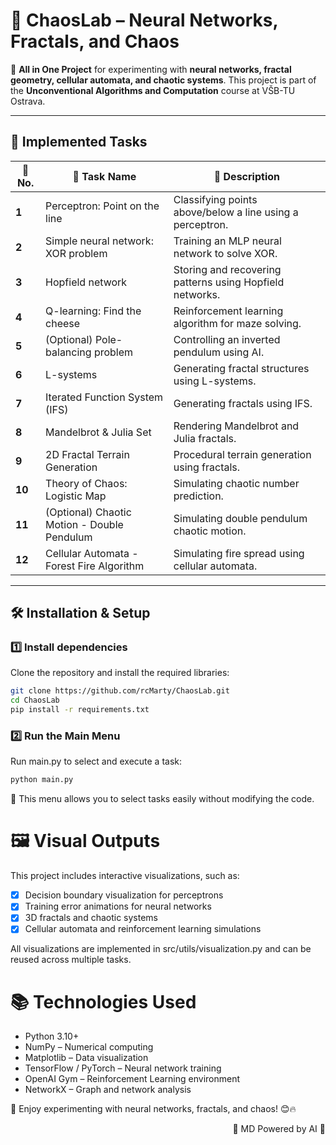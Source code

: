 # 🧠 ChaosLab – Neural Networks, Fractals, and Chaos

📌 **All in One Project** for experimenting with **neural networks, fractal geometry, cellular automata, and chaotic systems**. This project is part of the **Unconventional Algorithms and Computation** course at VŠB-TU Ostrava.

---

## 📌 Implemented Tasks

| 🔢 No. | 📜 Task Name                                | 🎯 Description                                            |
|--------|---------------------------------------------|-----------------------------------------------------------|
| **1**  | Perceptron: Point on the line               | Classifying points above/below a line using a perceptron. |
| **2**  | Simple neural network: XOR problem          | Training an MLP neural network to solve XOR.              |
| **3**  | Hopfield network                            | Storing and recovering patterns using Hopfield networks.  |
| **4**  | Q-learning: Find the cheese                 | Reinforcement learning algorithm for maze solving.        |
| **5**  | (Optional) Pole-balancing problem           | Controlling an inverted pendulum using AI.                |
| **6**  | L-systems                                   | Generating fractal structures using L-systems.            |
| **7**  | Iterated Function System (IFS)              | Generating fractals using IFS.                            |
| **8**  | Mandelbrot & Julia Set                      | Rendering Mandelbrot and Julia fractals.                  |
| **9**  | 2D Fractal Terrain Generation               | Procedural terrain generation using fractals.             |
| **10** | Theory of Chaos: Logistic Map               | Simulating chaotic number prediction.                     |
| **11** | (Optional) Chaotic Motion - Double Pendulum | Simulating double pendulum chaotic motion.                |
| **12** | Cellular Automata - Forest Fire Algorithm   | Simulating fire spread using cellular automata.           |

---

## 🛠 Installation & Setup

### 1️⃣ Install dependencies

Clone the repository and install the required libraries:

```bash
git clone https://github.com/rcMarty/ChaosLab.git
cd ChaosLab
pip install -r requirements.txt
```

### 2️⃣ Run the Main Menu

Run main.py to select and execute a task:

```bash
python main.py
```

📌 This menu allows you to select tasks easily without modifying the code.

# 🖼 Visual Outputs

This project includes interactive visualizations, such as:

-[x] Decision boundary visualization for perceptrons
-[x] Training error animations for neural networks
-[x] 3D fractals and chaotic systems
-[x] Cellular automata and reinforcement learning simulations

All visualizations are implemented in src/utils/visualization.py and can be reused across multiple tasks.

# 📚 Technologies Used

- Python 3.10+
- NumPy – Numerical computing
- Matplotlib – Data visualization
- TensorFlow / PyTorch – Neural network training
- OpenAI Gym – Reinforcement Learning environment
- NetworkX – Graph and network analysis

🚀 Enjoy experimenting with neural networks, fractals, and chaos! 😊🔥
<p align="right">🚀 MD Powered by AI 🤖</p>
